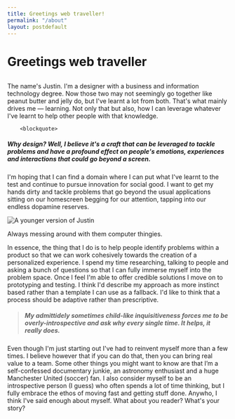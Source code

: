 ```yaml
---
title: Greetings web traveller!
permalink: "/about"
layout: postdefault
---
```


<h1 class="post-title" style="margin-bottom: 30px">Greetings web traveller</h1>

<article >
        <p>
        <script language="JavaScript"> 
                        var myDate = new Date(); 
                          
                        /* hour is before noon */
                        if ( myDate.getHours() < 12 )  
                        { 
                            document.write("Top of the morning!"); 
                        } 
                        else  /* Hour is from noon to 5pm (actually to 5:59 pm) */
                        if ( myDate.getHours() >= 12 && myDate.getHours() <= 17 ) 
                        { 
                            document.write("Good afternoon!"); 
                        } 
                        else  /* the hour is after 5pm, so it is between 6pm and midnight */
                        if ( myDate.getHours() > 17 && myDate.getHours() <= 24 ) 
                        { 
                            document.write("Evening!"); 
                        } 
                        else  /* the hour is not between 0 and 24, so something is wrong */
                        { 
                            document.write("Hey!"); 
                        } 
                        </script> The name's Justin. I'm a designer with a business and information technology degree. Now those two may not seemingly go together like peanut butter and jelly do, but I've learnt a lot from both. That's what mainly drives me — learning. Not only that but also, how I can leverage whatever I've learnt to help other people with that knowledge. 
                        </p>

        <blockquote>

<h5>
     Why design? Well, I believe it's a craft that can be leveraged to tackle problems and have a profound effect on people's emotions, experiences and interactions that could go beyond a screen. 
</h5>
</blockquote>
 
<p>I'm hoping that I can find a domain where I can put what I've learnt to the test and continue to pursue innovation for social good. I want to get my hands dirty and tackle problems that go beyond the usual applications sitting on our homescreen begging for our attention, tapping into our endless dopamine reserves.
</p>
<img src="../img/Baby_Justin.jpg" alt="A younger version of Justin" 
        style="-webkit-filter: grayscale(100%); /* Chrome, Safari, Opera */
    filter: grayscale(100%);" >
<p class="description">Always messing around with them computer thingies.</p>

 <p>In essence, the thing that I do is to help people identify problems within a product so that we can work cohesively towards the creation of a personalized experience. I spend my time researching, talking to people and asking a bunch of questions so that I can fully immerse myself into the problem space. Once I feel I'm able to offer credible solutions I move on to prototyping and testing. I think I'd describe my approach as more instinct based rather than a template I can use as a fallback. I'd like to think that a process should be adaptive rather than prescriptive.
</p>
<blockquote>
    <h5>
        My admittidely sometimes child-like inquisitiveness forces me to be overly-introspective and ask why every single time. It helps, it really does.
    </h5>
     
</blockquote>
         

<p>Even though I'm just starting out I've had to reinvent myself more than a few times. I believe however that if you can do that, then you can bring real value to a team. Some other things you might want to know are that I’m a self-confessed documentary junkie, an astronomy enthusiast and a huge Manchester United (soccer) fan. I also consider myself to be an introspective person (I guess) who often spends a lot of time thinking, but I fully embrace the ethos of moving fast and getting stuff done. Anywho, I think I've said enough about myself. What about you reader? What's your story? 
<br>
</p>

<br>
<br>

</article>


